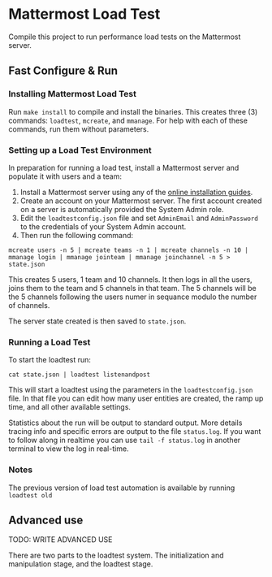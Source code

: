 # Mattermost Load Test

Compile this project to run performance load tests on the Mattermost server. 

## Fast Configure & Run

### Installing Mattermost Load Test

Run `make install` to compile and install the binaries. This creates three (3) commands: `loadtest`, `mcreate`, and `mmanage`. For help with each of these commands, run them without parameters.

### Setting up a Load Test Environment 

In preparation for running a load test, install a Mattermost server and populate it with users and a team: 

1. Install a Mattermost server using any of the [online installation guides](https://docs.mattermost.com/guides/administrator.html#install-guides). 
2. Create an account on your Mattermost server. The first account created on a server is automatically provided the System Admin role. 
3. Edit the `loadtestconfig.json` file and set `AdminEmail` and `AdminPassword` to the credentials of your System Admin account. 
4. Then run the following command:

```
mcreate users -n 5 | mcreate teams -n 1 | mcreate channels -n 10 | mmanage login | mmanage jointeam | mmanage joinchannel -n 5 > state.json
```

This creates 5 users, 1 team and 10 channels. It then logs in all the users, joins them to the team and 5 channels in that team. The 5 channels will be the 5 channels following the users numer in sequance modulo the number of channels. 

The server state created is then saved to `state.json`.

### Running a Load Test 

To start the loadtest run:
```
cat state.json | loadtest listenandpost
```

This will start a loadtest using the parameters in the `loadtestconfig.json` file. In that file you can edit how many user entities are created, the ramp up time, and all other available settings.

Statistics about the run will be output to standard output. More details tracing info and specific errors are output to the file `status.log`. If you want to follow along in realtime you can use `tail -f status.log` in another terminal to view the log in real-time. 

### Notes 

The previous version of load test automation is available by running `loadtest old`

## Advanced use

TODO: WRITE ADVANCED USE

There are two parts to the loadtest system. The initialization and manipulation stage, and the loadtest stage. 
